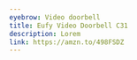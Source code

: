 ```yaml
---
eyebrow: Video doorbell
title: Eufy Video Doorbell C31
description: Lorem
link: https://amzn.to/498FSDZ
---
```

